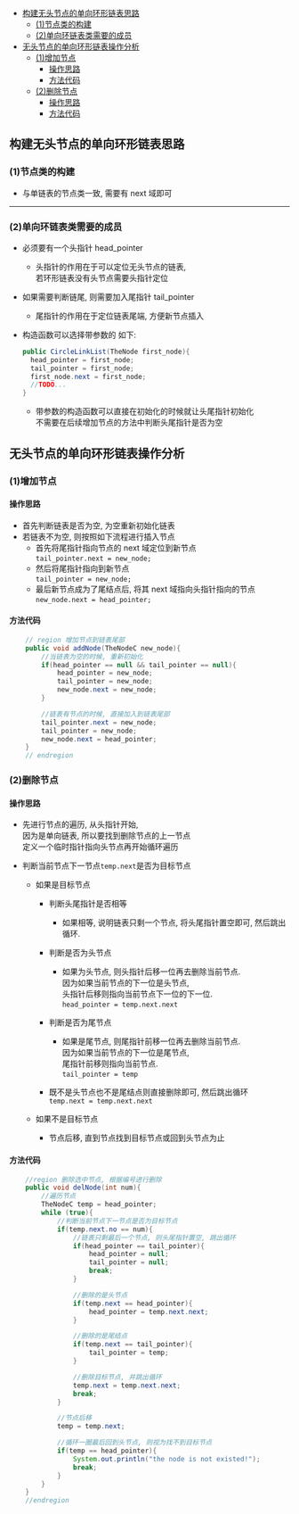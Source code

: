 <!-- TOC -->

- [构建无头节点的单向环形链表思路](#构建无头节点的单向环形链表思路)
    - [(1)节点类的构建](#1节点类的构建)
    - [(2)单向环链表类需要的成员](#2单向环链表类需要的成员)
- [无头节点的单向环形链表操作分析](#无头节点的单向环形链表操作分析)
    - [(1)增加节点](#1增加节点)
        - [操作思路](#操作思路)
        - [方法代码](#方法代码)
    - [(2)删除节点](#2删除节点)
        - [操作思路](#操作思路)
        - [方法代码](#方法代码)

<!-- /TOC -->

## 构建无头节点的单向环形链表思路
### (1)节点类的构建
- 与单链表的节点类一致, 需要有 next 域即可

****
### (2)单向环链表类需要的成员
- 必须要有一个头指针 head_pointer
  - 头指针的作用在于可以定位无头节点的链表,   
    若环形链表没有头节点需要头指针定位
    
- 如果需要判断链尾, 则需要加入尾指针 tail_pointer  
  - 尾指针的作用在于定位链表尾端, 方便新节点插入

- 构造函数可以选择带参数的 如下:   
  ```java
  public CircleLinkList(TheNode first_node){
    head_pointer = first_node;
    tail_pointer = first_node;
    first_node.next = first_node;
    //TODO...   
  }
  ```
  - 带参数的构造函数可以直接在初始化的时候就让头尾指针初始化  
    不需要在后续增加节点的方法中判断头尾指针是否为空


## 无头节点的单向环形链表操作分析
### (1)增加节点
#### 操作思路
- 首先判断链表是否为空, 为空重新初始化链表
- 若链表不为空, 则按照如下流程进行插入节点
  - 首先将尾指针指向节点的 next 域定位到新节点  
    `tail_pointer.next = new_node;`  
  - 然后将尾指针指向到新节点  
    `tail_pointer = new_node;`  
  - 最后新节点成为了尾结点后, 将其 next 域指向头指针指向的节点  
    `new_node.next = head_pointer;`  

#### 方法代码
```java
    // region 增加节点到链表尾部
    public void addNode(TheNodeC new_node){
        //当链表为空的时候, 重新初始化
        if(head_pointer == null && tail_pointer == null){
            head_pointer = new_node;
            tail_pointer = new_node;
            new_node.next = new_node;
        }

        //链表有节点的时候, 直接加入到链表尾部
        tail_pointer.next = new_node;
        tail_pointer = new_node;
        new_node.next = head_pointer;
    }
    // endregion
```

### (2)删除节点
#### 操作思路
- 先进行节点的遍历, 从头指针开始,   
  因为是单向链表, 所以要找到删除节点的上一节点  
  定义一个临时指针指向头节点再开始循环遍历
  
- 判断当前节点下一节点`temp.next`是否为目标节点
  - 如果是目标节点
    - 判断头尾指针是否相等
      - 如果相等, 说明链表只剩一个节点, 将头尾指针置空即可, 然后跳出循环.
    - 判断是否为头节点
      - 如果为头节点, 则头指针后移一位再去删除当前节点.  
        因为如果当前节点的下一位是头节点,  
        头指针后移则指向当前节点下一位的下一位.  
        `head_pointer = temp.next.next`

    - 判断是否为尾节点
      - 如果是尾节点, 则尾指针前移一位再去删除当前节点.   
        因为如果当前节点的下一位是尾节点,  
        尾指针前移则指向当前节点.  
        `tail_pointer = temp`
        
    - 既不是头节点也不是尾结点则直接删除即可, 然后跳出循环  
      `temp.next = temp.next.next`
  
  - 如果不是目标节点
    - 节点后移, 直到节点找到目标节点或回到头节点为止


#### 方法代码
```java
    //region 删除选中节点, 根据编号进行删除
    public void delNode(int num){
        //遍历节点
        TheNodeC temp = head_pointer;
        while (true){
            //判断当前节点下一节点是否为目标节点
            if(temp.next.no == num){
                //链表只剩最后一个节点, 则头尾指针置空, 跳出循环
                if(head_pointer == tail_pointer){
                    head_pointer = null;
                    tail_pointer = null;
                    break;
                }

                //删除的是头节点
                if(temp.next == head_pointer){
                    head_pointer = temp.next.next;
                }

                //删除的是尾结点
                if(temp.next == tail_pointer){
                    tail_pointer = temp;
                }

                //删除目标节点, 并跳出循环
                temp.next = temp.next.next;
                break;
            }

            //节点后移
            temp = temp.next;

            //循环一圈最后回到头节点, 则视为找不到目标节点
            if(temp == head_pointer){
                System.out.println("the node is not existed!");
                break;
            }
        }
    }
    //endregion
```